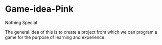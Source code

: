 # Game-idea-Pink
Nothing Special

The general idea of this is to create a project from which we can program a game for the purpose of learning and experience.
